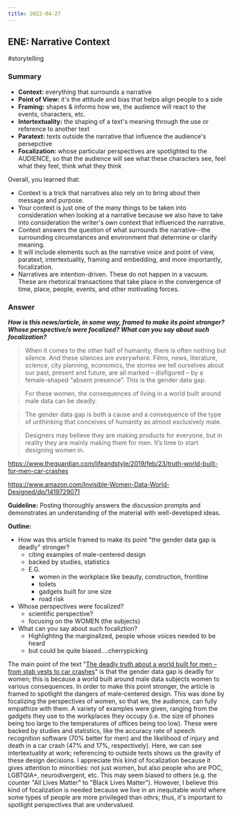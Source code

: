 ```yaml
---
title: 2022-04-27
---
```

## ENE: Narrative Context
#storytelling 
### Summary
- **Context:** everything that surrounds a narrative
- **Point of View:** it's the attitude and bias that helps align people to a side
- **Framing:** shapes & informs how we, the audience will react to the events, characters, etc.
- **Intertextuality:** the shaping of a text's meaning through the use or reference to another text
- **Paratext:** texts outside the narrative that influence the audience's persepctive
- **Focalization:** whose particular perspectives are spotlighted to the AUDIENCE, so that the audience will see what these characters see, feel what they feel, think what they think

Overall, you learned that:
-   Context is a trick that narratives also rely on to bring about their message and purpose.
-   Your context is just one of the many things to be taken into consideration when looking at a narrative because we also have to take into consideration the writer's own context that influenced the narrative.
-   Context answers the question of what surrounds the narrative--the surrounding circumstances and environment that determine or clarify meaning.
-   It will include elements such as the narrative voice and point of view, paratext, intertextuality, framing and embedding, and more importantly, focalization.
-   Narratives are intention-driven. These do not happen in a vacuum. These are rhetorical transactions that take place in the convergence of time, place, people, events, and other motivating forces.

### Answer
**_How is this news/article, in some way, framed to make its point stronger? Whose perspective/s were focalized? What can you say about such focalization?_**

> When it comes to the other half of humanity, there is often nothing but silence. And these silences are everywhere. Films, news, literature, science, city planning, economics, the stories we tell ourselves about our past, present and future, are all marked – disfigured – by a female-shaped “absent presence”. This is the gender data gap.


> For these women, the consequences of living in a world built around male data can be deadly.

> The gender data gap is both a cause and a consequence of the type of unthinking that conceives of humanity as almost exclusively male.

> Designers may believe they are making products for everyone, but in reality they are mainly making them for men. It’s time to start designing women in.

https://www.theguardian.com/lifeandstyle/2019/feb/23/truth-world-built-for-men-car-crashes

https://www.amazon.com/Invisible-Women-Data-World-Designed/dp/1419729071

**Guideline:**
Posting thoroughly answers the discussion prompts and demonstrates  an understanding of the material with well-developed ideas.

 **Outline:**
 - How was this article framed to make its point "the gender data gap is deadly" stronger?
	 - citing examples of male-centered design
	 - backed by studies, statistics
	 - E.G. 
		 - women in the workplace like beauty, construction, frontline
		 - toilets
		 - gadgets built for one size
		 - road risk
 - Whose perspectives were focalized?
	 - scientific perspective?
	 - focusing on the WOMEN (the subjects)
- What can you say about such focaliztion?
	- Highlighting the marginalized, people whose voices needed to be heard
	- but could be quite biased....cherrypicking

The main point of the text "[The deadly truth about a world built for men – from stab vests to car crashes](https://www.theguardian.com/lifeandstyle/2019/feb/23/truth-world-built-for-men-car-crashes)" is that the gender data gap is deadly for women; this is because a world built around male data subjects women to various consequences. In order to make this point stronger, the article is framed to spotlight the dangers of male-centered design. This was done by focalizing the perspectives of women, so that we, the audience, can fully empathize with them. A variety of examples were given, ranging from the gadgets they use to the workplaces they occupy (i.e. the size of phones being too large to the temperatures of offices being too low). These were backed by studies and statistics, like the accuracy rate of speech recognition software (70% better for men) and the likelihood of injury and death in a car crash (47% and 17%, respectively). Here, we can see intertextuality at work; referencing to outside texts shows us the gravity of these design decisions. I appreciate this kind of focalization because it gives attention to minorities: not just women, but also people who are POC, LGBTQIA+, neurodivergent, etc. This may seem biased to others (e.g. the counter "All Lives Matter" to "Black Lives Matter"). However, I believe this kind of focalization is needed because we live in an inequitable world where some types of people are more privileged than othrs; thus, it's important to spotlight perspectives that are undervalued.
